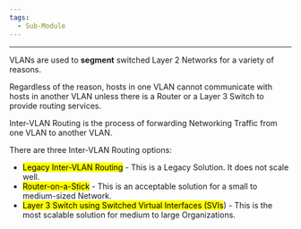 ```yaml
---
tags:
  - Sub-Module
---
```


---
VLANs are used to **segment** switched Layer 2 Networks for a variety of reasons.

Regardless of the reason, hosts in one VLAN cannot communicate with hosts in another VLAN unless there is a Router or a Layer 3 Switch to provide routing services.

Inter-VLAN Routing is the process of forwarding Networking Traffic from one VLAN to another VLAN.

There are three Inter-VLAN Routing options:
- <mark class="hltr-pink">Legacy Inter-VLAN Routing</mark> - This is a Legacy Solution. It does not scale well.
- <mark class="hltr-pink">Router-on-a-Stick</mark> - This is an acceptable solution for a small to medium-sized Network.
- <mark class="hltr-pink">Layer 3 Switch using Switched Virtual Interfaces (SVIs</mark>) - This is the most scalable solution for medium to large Organizations.